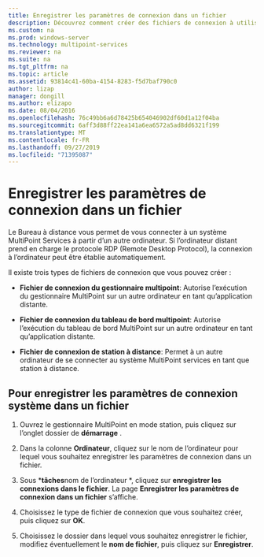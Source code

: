 ```yaml
---
title: Enregistrer les paramètres de connexion dans un fichier
description: Découvrez comment créer des fichiers de connexion à utiliser pour vous connecter d’un ordinateur à un autre dans MultiPoint services
ms.custom: na
ms.prod: windows-server
ms.technology: multipoint-services
ms.reviewer: na
ms.suite: na
ms.tgt_pltfrm: na
ms.topic: article
ms.assetid: 93814c41-60ba-4154-8283-f5d7baf790c0
author: lizap
manager: dongill
ms.author: elizapo
ms.date: 08/04/2016
ms.openlocfilehash: 76c49bb6a6d78425b654046902df60d1a12f04ba
ms.sourcegitcommit: 6aff3d88ff22ea141a6ea6572a5ad8dd6321f199
ms.translationtype: MT
ms.contentlocale: fr-FR
ms.lasthandoff: 09/27/2019
ms.locfileid: "71395087"
---
```

# <a name="save-connection-settings-to-file"></a>Enregistrer les paramètres de connexion dans un fichier
Le Bureau à distance vous permet de vous connecter à un système MultiPoint Services à partir d’un autre ordinateur. Si l’ordinateur distant prend en charge le protocole RDP (Remote Desktop Protocol), la connexion à l’ordinateur peut être établie automatiquement.  
  
Il existe trois types de fichiers de connexion que vous pouvez créer :  
  
- **Fichier de connexion du gestionnaire multipoint**:  Autorise l’exécution du gestionnaire MultiPoint sur un autre ordinateur en tant qu’application distante.  
  
- **Fichier de connexion du tableau de bord multipoint**: Autorise l’exécution du tableau de bord MultiPoint sur un autre ordinateur en tant qu’application distante.  
  
- **Fichier de connexion de station à distance**:  Permet à un autre ordinateur de se connecter au système MultiPoint services en tant que station à distance.  
  
## <a name="to-save-system-connection-settings-to-a-file"></a>Pour enregistrer les paramètres de connexion système dans un fichier  
  
1.  Ouvrez le gestionnaire MultiPoint en mode station, puis cliquez sur l’onglet dossier de **démarrage** .  
  
2.  Dans la colonne **Ordinateur**, cliquez sur le nom de l’ordinateur pour lequel vous souhaitez enregistrer les paramètres de connexion dans un fichier.  
  
3.  Sous ***tâches**nom de l’ordinateur *, cliquez sur **enregistrer les connexions dans le fichier**. La page **Enregistrer les paramètres de connexion dans un fichier** s’affiche.  
  
4.  Choisissez le type de fichier de connexion que vous souhaitez créer, puis cliquez sur **OK**.  
  
5.  Choisissez le dossier dans lequel vous souhaitez enregistrer le fichier, modifiez éventuellement le **nom de fichier**, puis cliquez sur **Enregistrer**.